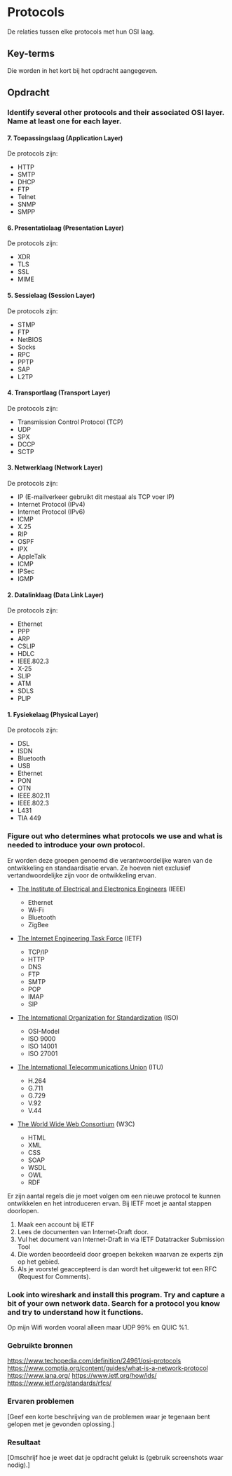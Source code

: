 # Protocols
De relaties tussen elke protocols met hun OSI laag.

## Key-terms

Die worden in het kort bij het opdracht aangegeven.

## Opdracht

### Identify several other protocols and their associated OSI layer. Name at least one for each layer.

#### 7. Toepassingslaag (Application  Layer)  
De protocols zijn:  
* HTTP
* SMTP
* DHCP
* FTP
* Telnet
* SNMP
* SMPP

#### 6. Presentatielaag (Presentation Layer)  
De protocols zijn:  
* XDR
* TLS
* SSL
* MIME

#### 5. Sessielaag (Session Layer)  
De protocols zijn:  
- STMP
- FTP
- NetBIOS
- Socks
- RPC
- PPTP
- SAP
- L2TP

#### 4. Transportlaag (Transport Layer)  
De protocols zijn:  
* Transmission Control Protocol (TCP)
* UDP
* SPX
* DCCP
* SCTP

#### 3. Netwerklaag (Network Layer)  
De protocols zijn:  
- IP (E-mailverkeer gebruikt dit mestaal als TCP voer IP)
- Internet Protocol (IPv4)
- Internet Protocol (IPv6)
- ICMP
- X.25
- RIP
- OSPF
- IPX
- AppleTalk
- ICMP
- IPSec
- IGMP

#### 2. Datalinklaag (Data Link Layer)  
De protocols zijn:  
- Ethernet
- PPP
- ARP
- CSLIP
- HDLC
- IEEE.802.3
- X-25
- SLIP
- ATM
- SDLS
- PLIP

#### 1. Fysiekelaag (Physical Layer)  
De protocols zijn:  
- DSL
- ISDN
- Bluetooth
- USB
- Ethernet
- PON
- OTN
- IEEE.802.11 
- IEEE.802.3
- L431
- TIA 449

### Figure out who determines what protocols we use and what is needed to introduce your own protocol.

Er worden deze groepen genoemd die verantwoordelijke waren van de ontwikkeling en standaardisatie ervan. Ze hoeven niet exclusief vertandwoordelijke zijn voor de ontwikkeling ervan.
-   [The Institute of Electrical and Electronics Engineers](https://www.ieee.org/) (IEEE)  
	* Ethernet
	* Wi-Fi
	* Bluetooth
	* ZigBee

-   [The Internet Engineering Task Force](https://www.ietf.org/) (IETF)
	* TCP/IP
	* HTTP
	* DNS
	* FTP
	* SMTP
	* POP
	* IMAP
	* SIP

-   [The International Organization for Standardization](https://www.iso.org/home.html) (ISO)
	* OSI-Model
	* ISO 9000
	* ISO 14001
	* ISO 27001

-   [The International Telecommunications Union](https://www.itu.int/en/Pages/default.aspx) (ITU)
	* H.264
	* G.711
	* G.729
	* V.92
	* V.44

-   [The World Wide Web Consortium](https://www.w3.org/) (W3C)
	* HTML
	* XML
	* CSS
	* SOAP
	* WSDL
	* OWL
	* RDF

Er zijn aantal regels die je moet volgen om een nieuwe protocol te kunnen ontwikkelen en het introduceren ervan. Bij IETF moet je aantal stappen doorlopen.

1) Maak een account bij IETF
2) Lees de documenten van Internet-Draft door.
3) Vul het document van Internet-Draft in via IETF Datatracker Submission Tool
4) Die worden beoordeeld door groepen bekeken waarvan ze experts zijn op het gebied. 
5) Als je voorstel geaccepteerd is dan wordt het uitgewerkt tot een RFC (Request for Comments).


### Look into wireshark and install this program. Try and capture a bit of your own network data. Search for a protocol you know and try to understand how it functions.

Op mijn Wifi worden vooral alleen maar UDP 99% en QUIC %1.  


### Gebruikte bronnen
https://www.techopedia.com/definition/24961/osi-protocols
https://www.comptia.org/content/guides/what-is-a-network-protocol
https://www.iana.org/
https://www.ietf.org/how/ids/
https://www.ietf.org/standards/rfcs/

### Ervaren problemen
[Geef een korte beschrijving van de problemen waar je tegenaan bent gelopen met je gevonden oplossing.]

### Resultaat
[Omschrijf hoe je weet dat je opdracht gelukt is (gebruik screenshots waar nodig).]
